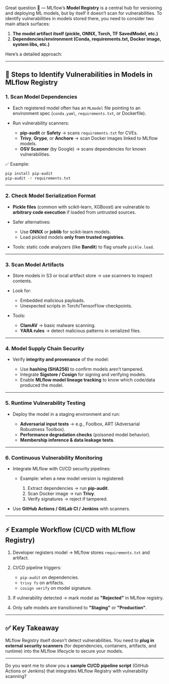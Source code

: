 Great question 🚀 — MLflow’s **Model Registry** is a central hub for versioning and deploying ML models, but by itself it doesn’t scan for vulnerabilities. To identify vulnerabilities in models stored there, you need to consider two main attack surfaces:

1. **The model artifact itself (pickle, ONNX, Torch, TF SavedModel, etc.)**
2. **Dependencies/environment (Conda, requirements.txt, Docker image, system libs, etc.)**

Here’s a detailed approach:

---

## 🔎 Steps to Identify Vulnerabilities in Models in MLflow Registry

### 1. **Scan Model Dependencies**

* Each registered model often has an `MLmodel` file pointing to an environment spec (`conda.yaml`, `requirements.txt`, or Dockerfile).
* Run vulnerability scanners:

  * **pip-audit** or **Safety** → scans `requirements.txt` for CVEs.
  * **Trivy**, **Grype**, or **Anchore** → scan Docker images linked to MLflow models.
  * **OSV Scanner** (by Google) → scans dependencies for known vulnerabilities.

✅ Example:

```bash
pip install pip-audit
pip-audit -r requirements.txt
```

---

### 2. **Check Model Serialization Format**

* **Pickle files** (common with scikit-learn, XGBoost) are vulnerable to **arbitrary code execution** if loaded from untrusted sources.
* Safer alternatives:

  * Use **ONNX** or **joblib** for scikit-learn models.
  * Load pickled models **only from trusted registries**.
* Tools: static code analyzers (like **Bandit**) to flag unsafe `pickle.load`.

---

### 3. **Scan Model Artifacts**

* Store models in S3 or local artifact store → use scanners to inspect contents.
* Look for:

  * Embedded malicious payloads.
  * Unexpected scripts in Torch/TensorFlow checkpoints.
* Tools:

  * **ClamAV** → basic malware scanning.
  * **YARA rules** → detect malicious patterns in serialized files.

---

### 4. **Model Supply Chain Security**

* Verify **integrity and provenance** of the model:

  * Use **hashing (SHA256)** to confirm models aren’t tampered.
  * Integrate **Sigstore / Cosign** for signing and verifying models.
  * Enable **MLflow model lineage tracking** to know which code/data produced the model.

---

### 5. **Runtime Vulnerability Testing**

* Deploy the model in a staging environment and run:

  * **Adversarial input tests** → e.g., Foolbox, ART (Adversarial Robustness Toolbox).
  * **Performance degradation checks** (poisoned model behavior).
  * **Membership inference & data leakage tests**.

---

### 6. **Continuous Vulnerability Monitoring**

* Integrate MLflow with CI/CD security pipelines:

  * Example: when a new model version is registered:

    1. Extract dependencies → run **pip-audit**.
    2. Scan Docker image → run **Trivy**.
    3. Verify signatures → reject if tampered.
* Use **GitHub Actions / GitLab CI / Jenkins** with scanners.

---

## ⚡ Example Workflow (CI/CD with MLflow Registry)

1. Developer registers model → MLflow stores `requirements.txt` and artifact.
2. CI/CD pipeline triggers:

   * `pip-audit` on dependencies.
   * `trivy fs` on artifacts.
   * `cosign verify` on model signature.
3. If vulnerability detected → mark model as **"Rejected"** in MLflow registry.
4. Only safe models are transitioned to **"Staging"** or **"Production"**.

---

## ✅ Key Takeaway

MLflow Registry itself doesn’t detect vulnerabilities. You need to **plug in external security scanners** (for dependencies, containers, artifacts, and runtime) into the MLflow lifecycle to secure your models.

---

Do you want me to show you a **sample CI/CD pipeline script** (GitHub Actions or Jenkins) that integrates MLflow Registry with vulnerability scanning?
